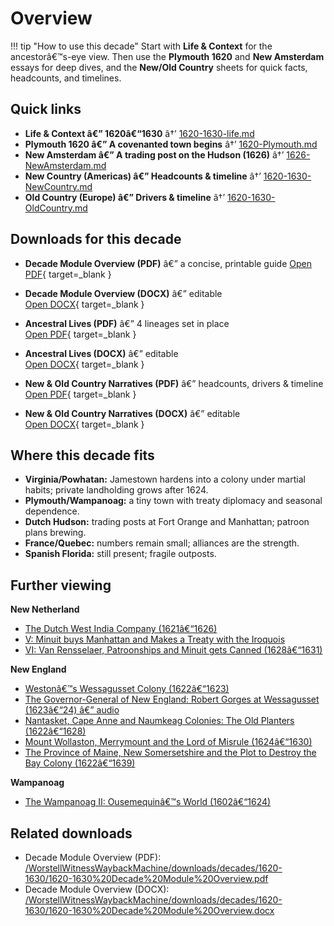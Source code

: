 ﻿# Overview

!!! tip "How to use this decade"
    Start with **Life & Context** for the ancestorâ€™s-eye view. Then use the **Plymouth 1620** and **New Amsterdam** essays for deep dives, and the **New/Old Country** sheets for quick facts, headcounts, and timelines.

## Quick links

- **Life & Context â€” 1620â€“1630** â†’ [1620-1630-life.md](1620-1630-life.md)  
- **Plymouth 1620 â€” A covenanted town begins** â†’ [1620-Plymouth.md](1620-Plymouth.md)  
- **New Amsterdam â€” A trading post on the Hudson (1626)** â†’ [1626-NewAmsterdam.md](1626-NewAmsterdam.md)  
- **New Country (Americas) â€” Headcounts & timeline** â†’ [1620-1630-NewCountry.md](1620-1630-NewCountry.md)  
- **Old Country (Europe) â€” Drivers & timeline** â†’ [1620-1630-OldCountry.md](1620-1630-OldCountry.md)

## Downloads for this decade

- **Decade Module Overview (PDF)** â€” a concise, printable guide
  [Open PDF](/WorstellWitnessWaybackMachine/downloads/decades/1620-1630/1620-1630-Decade-Module-Overview.pdf){ target=_blank }

- **Decade Module Overview (DOCX)** â€” editable  
  [Open DOCX](/WorstellWitnessWaybackMachine/downloads/decades/1620-1630/1620-1630-Decade-Module-Overview.docx){ target=_blank }

- **Ancestral Lives (PDF)** â€” 4 lineages set in place  
  [Open PDF](/WorstellWitnessWaybackMachine/downloads/decades/1620-1630/1620-1630-Ancestral-Lives.pdf){ target=_blank }

- **Ancestral Lives (DOCX)** â€” editable  
  [Open DOCX](/WorstellWitnessWaybackMachine/downloads/decades/1620-1630/1620-1630-Ancestral-Lives.docx){ target=_blank }

- **New & Old Country Narratives (PDF)** â€” headcounts, drivers & timeline  
 [Open PDF](/WorstellWitnessWaybackMachine/downloads/decades/1620-1630/1620-1630-New-and-Old-Country-Narratives.pdf){ target=_blank }

- **New & Old Country Narratives (DOCX)** â€” editable  
 [Open DOCX](/WorstellWitnessWaybackMachine/downloads/decades/1620-1630/1620-1630-New-and-Old-Country-Narratives.docx){ target=_blank }

## Where this decade fits

- **Virginia/Powhatan:** Jamestown hardens into a colony under martial habits; private landholding grows after 1624.  
- **Plymouth/Wampanoag:** a tiny town with treaty diplomacy and seasonal dependence.  
- **Dutch Hudson:** trading posts at Fort Orange and Manhattan; patroon plans brewing.  
- **France/Quebec:** numbers remain small; alliances are the strength.  
- **Spanish Florida:** still present; fragile outposts.

## Further viewing
**New Netherland**
- [The Dutch West India Company (1621â€“1626)](https://www.youtube.com/watch?v=dTaJvLm7290)
- [V: Minuit buys Manhattan and Makes a Treaty with the Iroquois](https://www.youtube.com/watch?v=WzsFcjppcoc)
- [VI: Van Rensselaer, Patroonships and Minuit gets Canned (1628â€“1631)](https://www.youtube.com/watch?v=TWs9fly-Yp0)

**New England**
- [Westonâ€™s Wessagusset Colony (1622â€“1623)](https://www.youtube.com/watch?v=hZkg0vEUgGA)
- [The Governor-General of New England: Robert Gorges at Wessagusset (1623â€“24) â€” audio](https://creators.spotify.com/pod/profile/osoa/episodes/The-Governor-General-of-New-England-Robert-Gorges-at-Wessagusset-1623-24-e2258gb)
- [Nantasket, Cape Anne and Naumkeag Colonies: The Old Planters (1622â€“1628)](https://www.youtube.com/watch?v=zDdCH3TFZ3Y)
- [Mount Wollaston, Merrymount and the Lord of Misrule (1624â€“1630)](https://www.youtube.com/watch?v=WaeyTXvix1I)
- [The Province of Maine, New Somersetshire and the Plot to Destroy the Bay Colony (1622â€“1639)](https://www.youtube.com/watch?v=l0qzeDt9WNA)

**Wampanoag**
- [The Wampanoag II: Ousemequinâ€™s World (1602â€“1624)](https://www.youtube.com/watch?v=dGm20J-PfVk)




## Related downloads
- Decade Module Overview (PDF): [/WorstellWitnessWaybackMachine/downloads/decades/1620-1630/1620-1630%20Decade%20Module%20Overview.pdf](/WorstellWitnessWaybackMachine/downloads/decades/1620-1630/1620-1630%20Decade%20Module%20Overview.pdf)
- Decade Module Overview (DOCX): [/WorstellWitnessWaybackMachine/downloads/decades/1620-1630/1620-1630%20Decade%20Module%20Overview.docx](/WorstellWitnessWaybackMachine/downloads/decades/1620-1630/1620-1630%20Decade%20Module%20Overview.docx)


